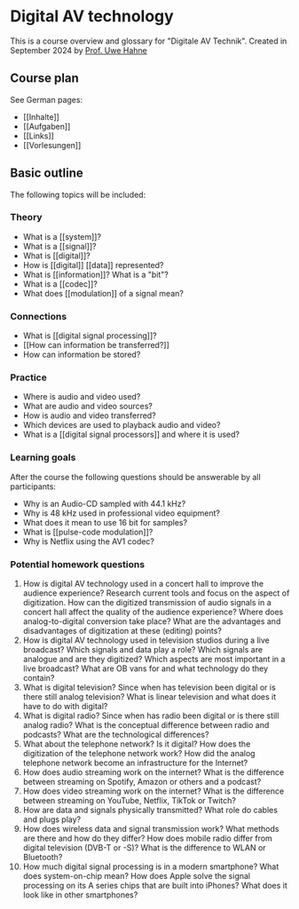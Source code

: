 # Digital AV technology
This is a course overview and glossary for "Digitale AV Technik". Created in September 2024 by [Prof. Uwe Hahne](mailto:uwe.hahne@hs-furtwangen.de)

## Course plan

See German pages:
- [[Inhalte]]
- [[Aufgaben]]
- [[Links]]
- [[Vorlesungen]]

## Basic outline
The following topics will be included:
### Theory
- What is a [[system]]?
- What is a [[signal]]?
- What is [[digital]]?
- How is [[digital]] [[data]] represented?
- What is [[information]]? What is a "bit"?
- What is a [[codec]]?
- What does [[modulation]] of a signal mean?

### Connections
- What is [[digital signal processing]]?
- [[How can information be transferred?]]
- How can information be stored?

### Practice
- Where is audio and video used?
- What are audio and video sources?
- How is audio and video transferred?
- Which devices are used to playback audio and video?
- What is a [[digital signal processors]] and where it is used?

### Learning goals
After the course the following questions should be answerable by all participants:
- Why is an Audio-CD sampled with 44.1 kHz?
- Why is 48 kHz used in professional video equipment?
- What does it mean to use 16 bit for samples?
- What is [[pulse-code modulation]]?
- Why is Netflix using the AV1 codec?

### Potential homework questions
1. How is digital AV technology used in a concert hall to improve the audience experience? Research current tools and focus on the aspect of digitization. How can the digitized transmission of audio signals in a concert hall affect the quality of the audience experience? Where does analog-to-digital conversion take place? What are the advantages and disadvantages of digitization at these (editing) points?
2. How is digital AV technology used in television studios during a live broadcast? Which signals and data play a role? Which signals are analogue and are they digitized? Which aspects are most important in a live broadcast? What are OB vans for and what technology do they contain?
3. What is digital television? Since when has television been digital or is there still analog television? What is linear television and what does it have to do with digital? 
4. What is digital radio? Since when has radio been digital or is there still analog radio? What is the conceptual difference between radio and podcasts? What are the technological differences?
5. What about the telephone network? Is it digital? How does the digitization of the telephone network work? How did the analog telephone network become an infrastructure for the Internet?
6. How does audio streaming work on the internet? What is the difference between streaming on Spotify, Amazon or others and a podcast?  
7. How does video streaming work on the internet? What is the difference between streaming on YouTube, Netflix, TikTok or Twitch?
8. How are data and signals physically transmitted? What role do cables and plugs play?
9. How does wireless data and signal transmission work? What methods are there and how do they differ? How does mobile radio differ from digital television (DVB-T or -S)? What is the difference to WLAN or Bluetooth?
10. How much digital signal processing is in a modern smartphone? What does system-on-chip mean? How does Apple solve the signal processing on its A series chips that are built into iPhones? What does it look like in other smartphones?
